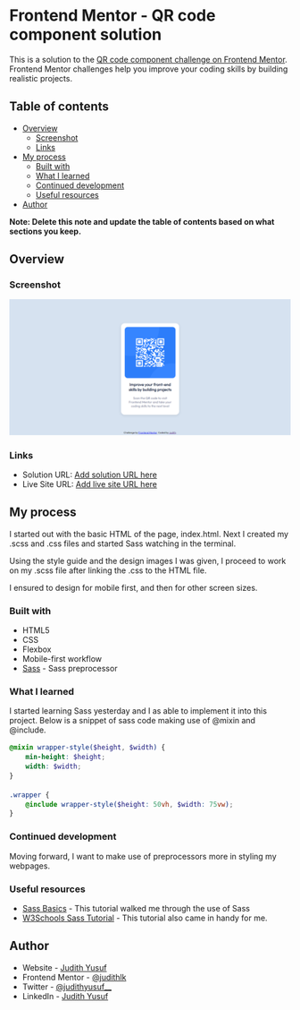 # Frontend Mentor - QR code component solution

This is a solution to the [QR code component challenge on Frontend Mentor](https://www.frontendmentor.io/challenges/qr-code-component-iux_sIO_H). Frontend Mentor challenges help you improve your coding skills by building realistic projects. 

## Table of contents

- [Overview](#overview)
  - [Screenshot](#screenshot)
  - [Links](#links)
- [My process](#my-process)
  - [Built with](#built-with)
  - [What I learned](#what-i-learned)
  - [Continued development](#continued-development)
  - [Useful resources](#useful-resources)
- [Author](#author)

**Note: Delete this note and update the table of contents based on what sections you keep.**

## Overview

### Screenshot

![](./images/judith%20qr-code%20desktop%20view.png)

### Links

- Solution URL: [Add solution URL here](https://your-solution-url.com)
- Live Site URL: [Add live site URL here](https://your-live-site-url.com)

## My process

I started out with the basic HTML of the page, index.html. Next I created my .scss and .css files and started Sass watching in the terminal.

Using the style guide and the design images I was given, I proceed to work on my .scss file after linking the .css to the HTML file.

I ensured to design for mobile first, and then for other screen sizes.

### Built with

- HTML5
- CSS 
- Flexbox
- Mobile-first workflow
- [Sass](https://www.sass-lang.com/) - Sass preprocessor


### What I learned

I started learning Sass yesterday and I as able to implement it into this project. Below is a snippet of sass code making use of @mixin and @include.

```scss
@mixin wrapper-style($height, $width) {
    min-height: $height;
    width: $width;
}

.wrapper {
    @include wrapper-style($height: 50vh, $width: 75vw);
}
```


### Continued development

Moving forward, I want to make use of preprocessors more in styling my webpages.


### Useful resources

- [Sass Basics](https://www.sass-lang.com/) - This tutorial walked me through the use of Sass
- [W3Schools Sass Tutorial](https://www.w3schools.com/sass/) - This tutorial also came in handy for me.


## Author

- Website - [Judith Yusuf](https://www.github.com/judithlk/)
- Frontend Mentor - [@judithlk](https://www.frontendmentor.io/profile/judithlk)
- Twitter - [@judithyusuf__](https://www.twitter.com/judithyusuf__)
- LinkedIn - [Judith Yusuf](https://www.linkedin.com/in/judith-yusuf-21u14n/)

